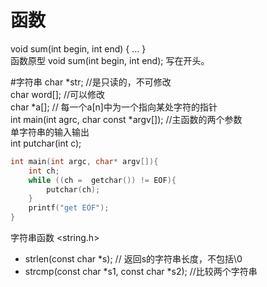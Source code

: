 # 函数
void sum(int begin, int end)
{
  ...
}  
函数原型 
void sum(int begin, int end); 写在开头。  


#字符串
char *str; //是只读的，不可修改  
char word[]; //可以修改  
char *a[]; // 每一个a[n]中为一个指向某处字符的指针  
int main(int agrc, char const *argv[]); //主函数的两个参数  
单字符串的输入输出  
int putchar(int c);
```c
int main(int argc, char* argv[]){
    int ch;
    while ((ch =  getchar()) != EOF){
        putchar(ch);
    }
    printf("get EOF");
}
```
字符串函数  <string.h>
- strlen(const char *s); // 返回s的字符串长度，不包括\0
- strcmp(const char *s1, const char *s2); //比较两个字符串






